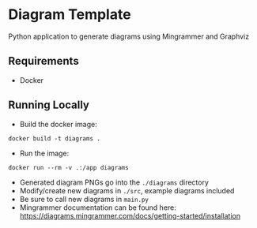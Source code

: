 # Diagram Template
Python application to generate diagrams using Mingrammer and Graphviz

## Requirements
 - Docker

## Running Locally
 - Build the docker image:

 `docker build -t diagrams .`
 
 - Run the image:

 `docker run --rm -v .:/app diagrams`

 - Generated diagram PNGs go into the `./diagrams` directory
 - Modify/create new diagrams in `./src`, example diagrams included
 - Be sure to call new diagrams in `main.py`
 - Mingrammer documentation can be found here: https://diagrams.mingrammer.com/docs/getting-started/installation
